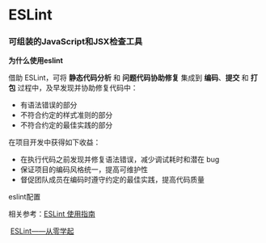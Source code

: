 # ESLint

### 可组装的JavaScript和JSX检查工具



**为什么使用eslint**

借助 ESLint，可将 **静态代码分析** 和 **问题代码协助修复** 集成到 **编码**、**提交** 和 **打包** 过程中，及早发现并协助修复代码中：

- 有语法错误的部分
- 不符合约定的样式准则的部分
- 不符合约定的最佳实践的部分

在项目开发中获得如下收益：

- 在执行代码之前发现并修复语法错误，减少调试耗时和潜在 bug
- 保证项目的编码风格统一，提高可维护性
- 督促团队成员在编码时遵守约定的最佳实践，提高代码质量



eslint配置



相关参考：[ESLint 使用指南](https://juejin.im/post/5c92e11b5188251571729ef0)

​				   [ESLint——从零学起](https://www.cnblogs.com/wheatCatcher/p/11218924.html)